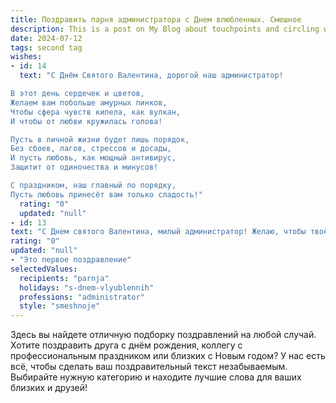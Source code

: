```yaml
---
title: Поздравить парня администратора с Днем влюбленных. Смешное
description: This is a post on My Blog about touchpoints and circling wagons.
date: 2024-07-12
tags: second tag
wishes:
- id: 14
  text: "С Днём Святого Валентина, дорогой наш администратор!

В этот день сердечек и цветов,
Желаем вам побольше амурных пинков,
Чтобы сфера чувств кипела, как вулкан,
И чтобы от любви кружилась голова!

Пусть в личной жизни будет лишь порядок,
Без сбоев, лагов, стрессов и досады,
И пусть любовь, как мощный антивирус,
Защитит от одиночества и минусов!

С праздником, наш главный по порядку,
Пусть любовь принесёт вам только сладость!"
  rating: "0"
  updated: "null"
- id: 13
text: "С Днем святого Валентина, милый администратор! Желаю, чтобы твоё сердце всегда было переполнено любовью, а в твоей жизни царил вечный \"happy hour\"! Пусть каждый клиент будет мил, как утренний кофе, а работа приносит столько же радости, сколько чаевые в конце смены. И помни, даже если рутина закружит тебя, как в вихре, всегда знай, что я — твоя валентинка, всегда рядом и готова поддержать. 🥰"
rating: "0"
updated: "null"
- "Это первое поздравление"
selectedValues:
  recipients: "parnja"
  holidays: "s-dnem-vlyublennih"
  professions: "administrator"
  style: "smeshnoje"
---
```


Здесь вы найдете отличную подборку поздравлений на любой случай. 
Хотите поздравить друга с днём рождения, коллегу с профессиональным праздником или близких с Новым годом? У нас есть всё, чтобы сделать ваш поздравительный текст незабываемым. Выбирайте нужную категорию и находите лучшие слова для ваших близких и друзей!
